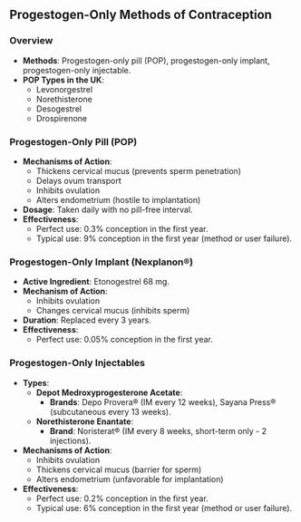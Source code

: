 ## Progestogen-Only Methods of Contraception

### Overview
- **Methods**: Progestogen-only pill (POP), progestogen-only implant, progestogen-only injectable.
- **POP Types in the UK**: 
  - Levonorgestrel
  - Norethisterone
  - Desogestrel
  - Drospirenone

### Progestogen-Only Pill (POP)
- **Mechanisms of Action**:
  - Thickens cervical mucus (prevents sperm penetration)
  - Delays ovum transport
  - Inhibits ovulation
  - Alters endometrium (hostile to implantation)
- **Dosage**: Taken daily with no pill-free interval.
- **Effectiveness**:
  - Perfect use: 0.3% conception in the first year.
  - Typical use: 9% conception in the first year (method or user failure).

### Progestogen-Only Implant (Nexplanon®)
- **Active Ingredient**: Etonogestrel 68 mg.
- **Mechanism of Action**:
  - Inhibits ovulation
  - Changes cervical mucus (inhibits sperm)
- **Duration**: Replaced every 3 years.
- **Effectiveness**:
  - Perfect use: 0.05% conception in the first year.

### Progestogen-Only Injectables
- **Types**:
  - **Depot Medroxyprogesterone Acetate**:
    - **Brands**: Depo Provera® (IM every 12 weeks), Sayana Press® (subcutaneous every 13 weeks).
  - **Norethisterone Enantate**:
    - **Brand**: Noristerat® (IM every 8 weeks, short-term only - 2 injections).
- **Mechanisms of Action**:
  - Inhibits ovulation
  - Thickens cervical mucus (barrier for sperm)
  - Alters endometrium (unfavorable for implantation)
- **Effectiveness**:
  - Perfect use: 0.2% conception in the first year.
  - Typical use: 6% conception in the first year (method or user failure).